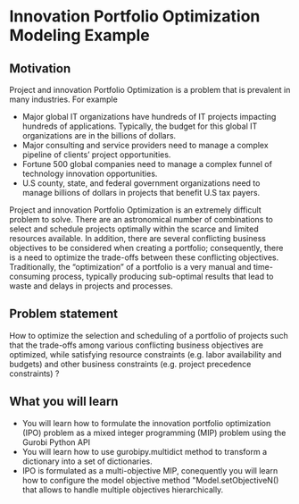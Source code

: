 # Innovation Portfolio Optimization Modeling Example

## Motivation
Project and innovation Portfolio Optimization is a problem that is prevalent in many 
industries. For example

* Major global IT organizations have hundreds of IT projects impacting hundreds of applications. Typically, the budget for this global IT organizations are in the billions of dollars.
* Major consulting and service providers need to manage a complex pipeline of clients’ project opportunities.
* Fortune 500 global companies need to manage a complex funnel of technology innovation opportunities.
* U.S county, state, and federal government organizations need to manage billions of dollars in projects that 
benefit U.S tax payers.

Project and innovation Portfolio Optimization is an extremely difficult problem to solve. There are an astronomical 
number of combinations to select and schedule projects optimally within the scarce and limited resources available. 
In addition, there are several conflicting business objectives to be considered when creating a portfolio; 
consequently, there is a need to optimize the trade-offs between these conflicting objectives. Traditionally, 
the “optimization” of a portfolio is a very manual and time-consuming process, typically producing sub-optimal 
results that lead to waste and delays in projects and processes.


## Problem statement
How to optimize the selection and scheduling of a portfolio of projects such that the trade-offs among various 
conflicting business objectives are optimized, while satisfying resource constraints (e.g. labor availability and 
budgets) and other business constraints (e.g. project precedence constraints) ?

## What you will learn

* You will learn how to formulate the innovation portfolio optimization (IPO) problem as a mixed integer programming 
(MIP) problem using the Gurobi Python API
* You will learn how to use gurobipy.multidict method to transform a dictionary into a set of dictionaries. 
* IPO is formulated as a multi-objective MIP, conequently you will learn how to configure the model objective method 
"Model.setObjectiveN() that allows to handle multiple objectives hierarchically.


